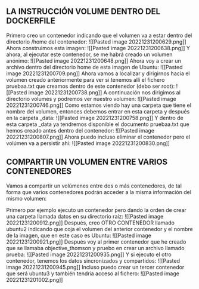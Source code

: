 ## LA INSTRUCCIÓN VOLUME DENTRO DEL DOCKERFILE
Primero creo un contenedor indicando que el volumen va a estar dentro del directorio /home del contenedor:
![[Pasted image 20221231200629.png]]
Ahora construimos esta imagen:
![[Pasted image 20221231200638.png]]
Y ahora, al ejecutar este contenedor, se me habrá creado un volumen anónimo:
![[Pasted image 20221231200648.png]]
Ahora voy a crear un archivo dentro del directorio home de esta imagen de Ubuntu:
![[Pasted image 20221231200709.png]]
Ahora vamos a localizar y dirigirnos hacia el volumen creado anteriormente para ver si tenemos allí el fichero pruebaa.txt que creamos dentro de este contenedor (debo ser root):
![[Pasted image 20221231200738.png]]
A continuación nos dirigimos al directorio volumes y podremos ver nuestro volumen:
![[Pasted image 20221231200746.png]]
Como estamos viendo hay una carpeta que tiene el nombre del volumen, entonces debemos entrar en esta carpeta y después en la carpeta _data:
![[Pasted image 20221231200758.png]]
Y dentro de esta carpeta _data ya tendremos disponible el documento pruebaa.txt que hemos creado antes dentro del contenedor:
![[Pasted image 20221231200807.png]]
Ahora puedo incluso eliminar el contenedor pero el volúmen va a persistir ahí:
![[Pasted image 20221231200830.png]]
## COMPARTIR UN VOLUMEN ENTRE VARIOS CONTENEDORES
Vamos a compartir un volúmenes entre dos o más contenedores, de tal forma que varios contenedores podrán acceder a la misma información del mismo volumen:

Primero por ejemplo ejecuto un contenedor pero dando la orden de crear una carpeta llamada datos en su directorio raíz:
![[Pasted image 20221231200912.png]]
Después, creo OTRO CONTENEDOR llamado ubuntu2 indicando que coja el volumen del anterior contenedor y el nombre de la imagen, que en este caso es Ubuntu:
![[Pasted image 20221231200921.png]]
Después voy al primer contenedor que he creado que se llamaba objective_thomson y pruebo en crear un archivo llamado prueba:
![[Pasted image 20221231200935.png]]
Y si ejecuto el otro contenedor, tenemos los datos sincronizados y compartidos:
![[Pasted image 20221231200945.png]]
Incluso puedo crear un tercer contenedor que será ubuntu3 y también tendría acceso al fichero:
![[Pasted image 20221231201002.png]]
